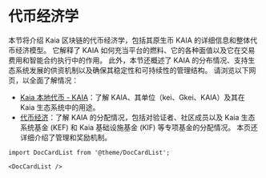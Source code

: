 # 代币经济学

本节将介绍 Kaia 区块链的代币经济学，包括其原生币 KAIA 的详细信息和整体代币经济模型。  它解释了 KAIA 如何充当平台的燃料、它的各种面值以及它在交易费用和智能合约执行中的作用。  此外，本节还概述了 KAIA 的分布情况、支持生态系统发展的供资机制以及确保其稳定性和可持续性的管理结构。  请浏览以下网页，以全面了解情况：

- [Kaia 本地代币 - KAIA](kaia-native-token.md)：了解 KAIA、其单位（kei、Gkei、KAIA）及其在 Kaia 生态系统中的用途。
- [代币经济](token-economy.md)：了解 KAIA 的分配情况，包括对验证者、社区成员以及 Kaia 生态系统基金 (KEF) 和 Kaia 基础设施基金 (KIF) 等专项基金的分配情况。  本页还详细介绍了管理和奖励机制。

```mdx-code-block
import DocCardList from '@theme/DocCardList';

<DocCardList />
```